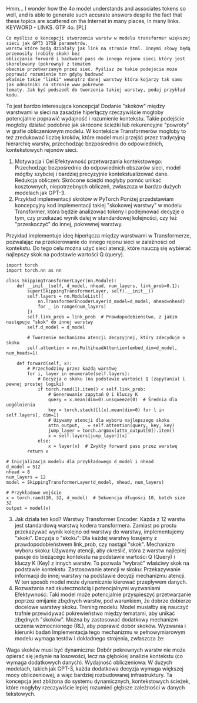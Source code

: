 Hmm... I wonder how the 4o model understands and associates tokens so well, and is able to generate such accurate answers despite the fact that these topics are scattered on the Internet in many places, in many links. KEYWORD - LINKS. GTP 4o. [PL] <br />


```
Co myślisz o koncepcji stworzenia warstw w modelu transformer większej sieci jak GPT3 175B parametrów,
warstw które będą działały jak link na stronie html. Innymi słowy będą przenosiły (robiły skok) bez
obliczania forward i backward pass do innego rejonu sieci który jest skorelowany (pokrewny) z tematem
obecnie przetwarzanym przez sieć. Myślisz że takie podejście może poprawić rozumienie tzn gdyby budować
właśnie takie "linki" wewnątrz danej warstwy która kojarzy tak samo jak odnośniki na stronie www pokrewne
tematy. Jak byś podszedł do tworzenia takiej warstwy, podaj przykład kodu.
```

To jest bardzo interesująca koncepcja! Dodanie "skoków" między warstwami w sieci na zasadzie hiperłączy rzeczywiście mogłoby potencjalnie poprawić wydajność i rozumienie kontekstu. Takie podejście mogłoby działać podobnie jak skrócone ścieżki lub rekurencyjne "powroty" w grafie obliczeniowym modelu. W kontekście Transformerów mogłoby to też zredukować liczbę kroków, które model musi przejść przez tradycyjną hierarchię warstw, przechodząc bezpośrednio do odpowiednich, kontekstowych rejonów sieci.

1. Motywacja i Cel
Efektywność przetwarzania kontekstowego: Przechodząc bezpośrednio do odpowiednich obszarów sieci, model mógłby szybciej i bardziej precyzyjnie kontekstualizować dane.
Redukcja obliczeń: Skrócone ścieżki mogłyby pomóc unikać kosztownych, niepotrzebnych obliczeń, zwłaszcza w bardzo dużych modelach jak GPT-3.
2. Przykład implementacji skrótów w PyTorch
Poniżej przedstawiam koncepcyjny kod implementacji takiej "skokowej warstwy" w modelu Transformer, która będzie analizować tokeny i podejmować decyzje o tym, czy przekazać wynik dalej w standardowej kolejności, czy też "przeskoczyć" do innej, pokrewnej warstwy.

Przykład implementuje ideę hiperłącza między warstwami w Transformerze, pozwalając na przekierowanie do innego rejonu sieci w zależności od kontekstu. Do tego celu można użyć sieci atencji, które nauczą się wybierać najlepszy skok na podstawie wartości Q (query).

```
import torch
import torch.nn as nn

class SkippingTransformerLayer(nn.Module):
    def __init__(self, d_model, nhead, num_layers, link_prob=0.1):
        super(SkippingTransformerLayer, self).__init__()
        self.layers = nn.ModuleList([
            nn.TransformerEncoderLayer(d_model=d_model, nhead=nhead)
            for _ in range(num_layers)
        ])
        self.link_prob = link_prob  # Prawdopodobieństwo, z jakim następuje "skok" do innej warstwy
        self.d_model = d_model

        # Tworzenie mechanizmu atencji decyzyjnej, który zdecyduje o skoku
        self.attention = nn.MultiheadAttention(embed_dim=d_model, num_heads=1)

    def forward(self, x):
        # Przechodzimy przez każdą warstwę
        for i, layer in enumerate(self.layers):
            # Decyzja o skoku (na podstawie wartości Q (zapytania) i pewnej prostej logiki)
            if torch.rand(1).item() < self.link_prob:
                # Generowanie zapytań Q i kluczy K
                query = x.mean(dim=0).unsqueeze(0)  # Średnia dla uogólnienia
                key = torch.stack([l(x).mean(dim=0) for l in self.layers], dim=1)
                # Używamy atencji dla wyboru najlepszego skoku
                attn_output, _ = self.attention(query, key, key)
                jump_layer = torch.argmax(attn_output[0]).item()
                x = self.layers[jump_layer](x)
            else:
                x = layer(x)  # Zwykły forward pass przez warstwę
        return x

# Inicjalizacja modelu dla przykładowego d_model i nhead
d_model = 512
nhead = 8
num_layers = 12
model = SkippingTransformerLayer(d_model, nhead, num_layers)

# Przykładowe wejście
x = torch.rand(10, 32, d_model)  # Sekwencja długości 10, batch size 32
output = model(x)
```

3. Jak działa ten kod?
Warstwy Transformer Encoder: Każda z 12 warstw jest standardową warstwą kodera transformera. Zamiast po prostu przekazywać wynik kolejno od warstwy do warstwy, implementujemy "skoki".
Decyzja o "skoku": Dla każdej warstwy losujemy z prawdopodobieństwem link_prob, czy nastąpi "skok".
Mechanizm wyboru skoku: Używamy atencji, aby określić, która z warstw najlepiej pasuje do bieżącego kontekstu na podstawie wartości Q (Query) i kluczy K (Key) z innych warstw. To pozwala "wybrać" właściwy skok na podstawie kontekstu.
Zastosowanie atencji w skoku: Przekazywanie informacji do innej warstwy na podstawie decyzji mechanizmu atencji. W ten sposób model może dynamicznie kierować przepływem danych.
4. Rozważania nad skutecznością i potencjalnymi wyzwaniami
Efektywność: Taki model może potencjalnie przyspieszyć przetwarzanie poprzez omijanie zbędnych warstw, pod warunkiem, że dobrze dobierze docelowe warstwy skoku.
Trening modelu: Model musiałby się nauczyć trafnie przewidywać pokrewieństwo między tematami, aby unikać zbędnych "skoków". Można by zastosować dodatkowy mechanizm uczenia wzmocnionego (RL), aby poprawić dobór skoków.
Wyzwania i kierunki badań
Implementacja tego mechanizmu w pełnowymiarowym modelu wymaga testów i dokładnego strojenia, zwłaszcza że:

Waga skoków musi być dynamiczna: Dobór pokrewnych warstw nie może opierać się jedynie na losowości, lecz na głębokiej analizie kontekstu (co wymaga dodatkowych danych).
Wydajność obliczeniowa: W dużych modelach, takich jak GPT-3, każda dodatkowa decyzja wymaga większej mocy obliczeniowej, a więc bardziej rozbudowanej infrastruktury.
Ta koncepcja jest zbliżona do systemu dynamicznych, kontekstowych ścieżek, które mogłyby rzeczywiście lepiej rozumieć głębsze zależności w danych tekstowych.
